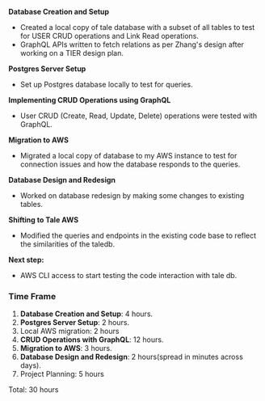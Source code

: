 

**Database Creation and Setup**

- Created a local copy of tale database with a subset of all tables to test for USER CRUD operations and Link Read operations.
- GraphQL APIs written to fetch relations as per Zhang's design after working on a TIER design plan.

**Postgres Server Setup**

- Set up Postgres database locally to test for queries.

**Implementing CRUD Operations using GraphQL**

- User CRUD (Create, Read, Update, Delete) operations were tested with GraphQL.

**Migration to AWS**

- Migrated a local copy of database to my AWS instance to test for connection issues and how the database responds to the queries.

**Database Design and Redesign**

- Worked on database redesign by making some changes to existing tables.

**Shifting to Tale AWS**

- Modified the queries and endpoints in the existing code base to reflect the similarities of the taledb.

**Next step:**

- AWS CLI access to start testing the code interaction with tale db.

### Time Frame 

1. **Database Creation and Setup**: 4 hours.
2. **Postgres Server Setup**: 2 hours.
3. Local AWS migration: 2 hours
4. **CRUD Operations with GraphQL**: 12 hours.
5. **Migration to AWS**: 3 hours.
6. **Database Design and Redesign**: 2 hours(spread in minutes across days).
7. Project Planning: 5 hours

Total: 30 hours